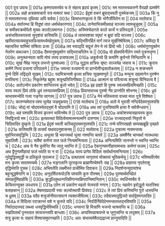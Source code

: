 001	पुत्र उवाच ||
001a	कृष्णायसस्येव च ते संहत्य हृदयं कृतम् |
001c	मम मातस्त्वकरुणे वैरप्रज्ञे ह्यमर्षणे ||
002a	अहो क्षत्रसमाचारो यत्र मामपरं यथा |
002c	ईदृशं वचनं ब्रूयाद्भवती पुत्रमेकजम् ||
003a	किं नु ते मामपश्यन्त्याः पृथिव्या अपि सर्वया |
003c	किमाभरणकृत्यं ते किं भोगैर्जीवितेन वा ||
004  	मातोवाच ||
004a	सर्वारम्भा हि विदुषां तात धर्मार्थकारणात् |
004c	तानेवाभिसमीक्ष्याहं सञ्जय त्वामचूचुदम् ||
005a	स समीक्ष्यक्रमोपेतो मुख्यः कालोऽयमागतः |
005c	अस्मिंश्चेदागते काले कार्यं न प्रतिपद्यसे |
005e 	असंभावितरूपस्त्वं सुनृशंसं करिष्यसि ||
006a	तं त्वामयशसा स्पृष्टं न ब्रूयां यदि सञ्जय |
006c	खरीवात्सल्यमाहुस्तन्निःसामर्थ्यमहेतुकम् ||
007a	सद्भिर्विगर्हितं मार्गं त्यज मूर्खनिषेवितम् |
007c	अविद्या वै महत्यस्ति यामिमां संश्रिताः प्रजाः ||
008a	तव स्याद्यदि सद्वृत्तं तेन मे त्वं प्रियो भवेः |
008c	धर्मार्थगुणयुक्तेन नेतरेण कथञ्चन |
008e 	दैवमानुषयुक्तेन सद्भिराचरितेन च ||
009a	यो ह्येवमविनीतेन रमते पुत्रनप्तृणा |
009c	अनुत्थानवता चापि मोघं तस्य प्रजाफलम् ||
010a	अकुर्वन्तो हि कर्माणि कुर्वन्तो निन्दितानि च |
010c	सुखं नैवेह नामुत्र लभन्ते पुरुषाधमाः ||
011a	युद्धाय क्षत्रियः सृष्टः सञ्जयेह जयाय च |
011c	क्रूराय कर्मणे नित्यं प्रजानां परिपालने |
011e 	जयन्वा वध्यमानो वा प्राप्नोतीन्द्रसलोकताम् ||
012a	न शक्रभवने पुण्ये दिवि तद्विद्यते सुखम् |
012c	यदमित्रान्वशे कृत्वा क्षत्रियः सुखमश्नुते ||
013a	मन्युना दह्यमानेन पुरुषेण मनस्विना |
013c	निकृतेनेह बहुशः शत्रून्प्रतिजिगीषया ||
014a	आत्मानं वा परित्यज्य शत्रून्वा विनिपात्य वै |
014c	अतोऽन्येन प्रकारेण शान्तिरस्य कुतो भवेत् ||
015a	इह प्राज्ञो हि पुरुषः स्वल्पमप्रियमिच्छति |
015c	यस्य स्वल्पं प्रियं लोके ध्रुवं तस्याल्पमप्रियम् ||
016a	प्रियाभावाच्च पुरुषो नैव प्राप्नोति शोभनम् |
016c	ध्रुवं चाभावमभ्येति गत्वा गङ्गेव सागरम् ||
017  	पुत्र उवाच ||
017a	नेयं मतिस्त्वया वाच्या मातः पुत्रे विशेषतः |
017c	कारुण्यमेवात्र पश्य भूत्वेह जडमूकवत् ||
018  	मातोवाच ||
018a	अतो मे भूयसी नन्दिर्यदेवमनुपश्यसि |
018c	चोद्यं मां चोदयस्येतद्भृशं वै चोदयामि ते ||
019a	अथ त्वां पूजयिष्यामि हत्वा वै सर्वसैन्धवान् |
019c	अहं पश्यामि विजयं कृत्स्नं भाविनमेव ते ||
020  	पुत्र उवाच ||
020a	अकोशस्यासहायस्य कुतः स्विद्विजयो मम |
020c	इत्यवस्थां विदित्वेमामात्मनात्मनि दारुणाम् |
020e 	राज्याद्भावो निवृत्तो मे त्रिदिवादिव दुष्कृतेः ||
021a	ईदृशं भवती कञ्चिदुपायमनुपश्यति |
021c	तन्मे परिणतप्रज्ञे सम्यक्प्रब्रूहि पृच्छते |
021e 	करिष्यामि हि तत्सर्वं यथावदनुशासनम् ||
022  	मातोवाच ||
022a	पुत्रात्मा नावमन्तव्यः पूर्वाभिरसमृद्धिभिः |
022c	अभूत्वा हि भवन्त्यर्था भूत्वा नश्यन्ति चापरे ||
023a	अमर्षेणैव चाप्यर्था नारब्धव्याः सुबालिशैः |
023c	सर्वेषां कर्मणां तात फले नित्यमनित्यता ||
024a	अनित्यमिति जानन्तो न भवन्ति भवन्ति च |
024c	अथ ये नैव कुर्वन्ति नैव जातु भवन्ति ते ||
025a	ऐकगुण्यमनीहायामभावः कर्मणां फलम् |
025c	अथ द्वैगुण्यमीहायां फलं भवति वा न वा ||
026a	यस्य प्रागेव विदिता सर्वार्थानामनित्यता |
026c	नुदेद्वृद्धिसमृद्धी स प्रतिकूले नृपात्मज ||
027a	उत्थातव्यं जागृतव्यं योक्तव्यं भूतिकर्मसु |
027c	भविष्यतीत्येव मनः कृत्वा सततमव्यथैः |
027e 	मङ्गलानि पुरस्कृत्य ब्राह्मणैश्चेश्वरैः सह ||
028a	प्राज्ञस्य नृपतेराशु वृद्धिर्भवति पुत्रक |
028c	अभिवर्तति लक्ष्मीस्तं प्राचीमिव दिवाकरः ||
029a	निदर्शनान्युपायांश्च बहून्युद्धर्षणानि च |
029c	अनुदर्शितरूपोऽसि पश्यामि कुरु पौरुषम् |
029e 	पुरुषार्थमभिप्रेतं समाहर्तुमिहार्हसि ||
030a	क्रुद्धाँल्लुब्धान्परिक्षीणानवक्षिप्तान्विमानितान् |
030c	स्पर्धिनश्चैव ये केचित्तान्युक्त उपधारय ||
031a	एतेन त्वं प्रकारेण महतो भेत्स्यसे गणान् |
031c	महावेग इवोद्धूतो मातरिश्वा बलाहकान् ||
032a	तेषामग्रप्रदायी स्याः कल्योत्थायी प्रियंवदः |
032c	ते त्वां प्रियं करिष्यन्ति पुरो धास्यन्ति च ध्रुवम् ||
033a	यदैव शत्रुर्जानीयात्सपत्नं त्यक्तजीवितम् |
033c	तदैवास्मादुद्विजते सर्पाद्वेश्मगतादिव ||
034a	तं विदित्वा पराक्रान्तं वशे न कुरुते यदि |
034c	निर्वादैर्निर्वदेदेनमन्ततस्तद्भविष्यति ||
035a	निर्वादादास्पदं लब्ध्वा धनवृद्धिर्भविष्यति |
035c	धनवन्तं हि मित्राणि भजन्ते चाश्रयन्ति च ||
036a	स्खलितार्थं पुनस्तात संत्यजन्त्यपि बान्धवाः |
036c	अप्यस्मिन्नाश्रयन्ते च जुगुप्सन्ति च तादृशम् ||
037a	शत्रुं कृत्वा यः सहायं विश्वासमुपगच्छति |
037c	अतः संभाव्यमेवैतद्यद्राज्यं प्राप्नुयादिति ||
